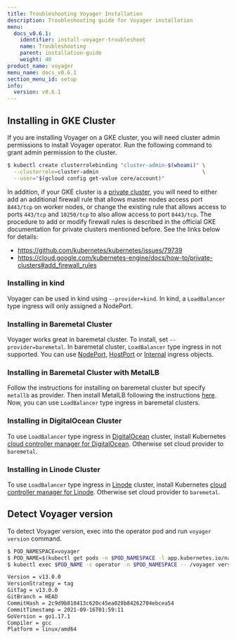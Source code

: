 ```yaml
---
title: Troubleshooting Voyager Installation
description: Troubleshooting guide for Voyager installation
menu:
  docs_v0.6.1:
    identifier: install-voyager-troubleshoot
    name: Troubleshooting
    parent: installation-guide
    weight: 40
product_name: voyager
menu_name: docs_v0.6.1
section_menu_id: setup
info:
  version: v0.6.1
---
```


## Installing in GKE Cluster

If you are installing Voyager on a GKE cluster, you will need cluster admin permissions to install Voyager operator. Run the following command to grant admin permission to the cluster.

```bash
$ kubectl create clusterrolebinding "cluster-admin-$(whoami)" \
  --clusterrole=cluster-admin                                 \
  --user="$(gcloud config get-value core/account)"
```

In addition, if your GKE cluster is a [private cluster](https://cloud.google.com/kubernetes-engine/docs/how-to/private-clusters), you will need to either add an additional firewall rule that allows master nodes access port `8443/tcp` on worker nodes, or change the existing rule that allows access to ports `443/tcp` and `10250/tcp` to also allow access to port `8443/tcp`. The procedure to add or modify firewall rules is described in the official GKE documentation for private clusters mentioned before. See the links below for details:

- https://github.com/kubernetes/kubernetes/issues/79739
- https://cloud.google.com/kubernetes-engine/docs/how-to/private-clusters#add_firewall_rules

### Installing in kind

Voyager can be used in kind using `--provider=kind`. In kind, a `LoadBalancer` type ingress will only assigned a NodePort.

### Installing in Baremetal Cluster

Voyager works great in baremetal cluster. To install, set `--provider=baremetal`. In baremetal cluster, `LoadBalancer` type ingress in not supported. You can use [NodePort](/docs/v0.6.1/concepts/ingress-types/nodeport), [HostPort](/docs/v0.6.1/concepts/ingress-types/hostport) or [Internal](/docs/v0.6.1/concepts/ingress-types/internal) ingress objects.

### Installing in Baremetal Cluster with MetalLB

Follow the instructions for installing on baremetal cluster but specify `metallb` as provider. Then install MetalLB following the instructions [here](https://metallb.universe.tf/installation/). Now, you can use `LoadBalancer` type ingress in baremetal clusters.

### Installing in DigitalOcean Cluster

To use `LoadBalancer` type ingress in [DigitalOcean](https://www.digitalocean.com/) cluster, install Kubernetes [cloud controller manager for DigitalOcean](https://github.com/digitalocean/digitalocean-cloud-controller-manager). Otherwise set cloud provider to `baremetal`.

### Installing in Linode Cluster

To use `LoadBalancer` type ingress in [Linode](https://www.linode.com/) cluster, install Kubernetes [cloud controller manager for Linode](https://github.com/pharmer/cloud-controller-manager). Otherwise set cloud provider to `baremetal`.

## Detect Voyager version

To detect Voyager version, exec into the operator pod and run `voyager version` command.

```bash
$ POD_NAMESPACE=voyager
$ POD_NAME=$(kubectl get pods -n $POD_NAMESPACE -l app.kubernetes.io/name=voyager -o jsonpath={.items[0].metadata.name})
$ kubectl exec $POD_NAME -c operator -n $POD_NAMESPACE -- /voyager version

Version = v13.0.0
VersionStrategy = tag
GitTag = v13.0.0
GitBranch = HEAD
CommitHash = 2c9d9b810413c620c45ea028b84262704ebcea54
CommitTimestamp = 2021-09-16T01:59:11
GoVersion = go1.17.1
Compiler = gcc
Platform = linux/amd64
```
